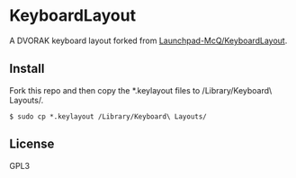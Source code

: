 # KeyboardLayout

A DVORAK keyboard layout forked from [Launchpad-McQ/KeyboardLayout](http://github.com/Launchpad-McQ/KeyboardLayout).

## Install

Fork this repo and then copy the *.keylayout files to /Library/Keyboard\ Layouts/.

```
$ sudo cp *.keylayout /Library/Keyboard\ Layouts/
```

## License
GPL3
